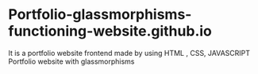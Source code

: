 # Portfolio-glassmorphisms-functioning-website.github.io
It  is  a  portfolio website  frontend  made  by  using  HTML , CSS, JAVASCRIPT
Portfolio website  with glassmorphisms
